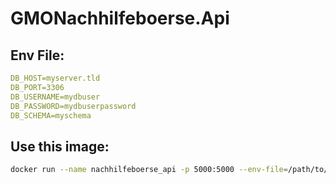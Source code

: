 # GMONachhilfeboerse.Api

## Env File:

```yml
DB_HOST=myserver.tld
DB_PORT=3306
DB_USERNAME=mydbuser
DB_PASSWORD=mydbuserpassword
DB_SCHEMA=myschema
```

## Use this image:

```bash
docker run --name nachhilfeboerse_api -p 5000:5000 --env-file=/path/to/your/.env ghcr.io/plisjan/gmonachhilfeboerse.api:main
```
